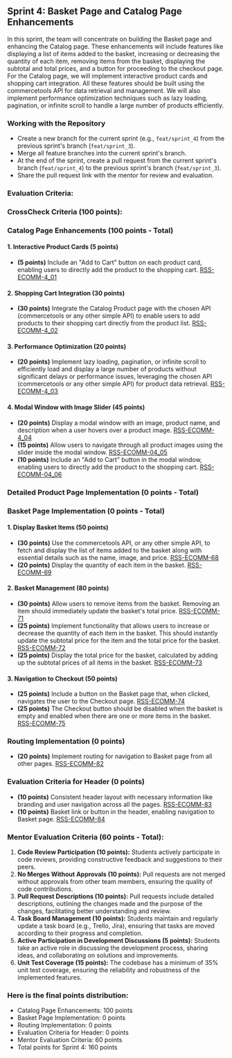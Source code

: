 ## Sprint 4: Basket Page and Catalog Page Enhancements

In this sprint, the team will concentrate on building the Basket page and enhancing the Catalog page. These enhancements will include features like displaying a list of items added to the basket, increasing or decreasing the quantity of each item, removing items from the basket, displaying the subtotal and total prices, and a button for proceeding to the checkout page. For the Catalog page, we will implement interactive product cards and shopping cart integration. All these features should be built using the commercetools API for data retrieval and management. We will also implement performance optimization techniques such as lazy loading, pagination, or infinite scroll to handle a large number of products efficiently.

### Working with the Repository

- Create a new branch for the current sprint (e.g., `feat/sprint_4`) from the previous sprint's branch (`feat/sprint_3`).
- Merge all feature branches into the current sprint's branch.
- At the end of the sprint, create a pull request from the current sprint's branch (`feat/sprint_4`) to the previous sprint's branch (`feat/sprint_3`).
- Share the pull request link with the mentor for review and evaluation.

### Evaluation Criteria:

### CrossCheck Criteria (100 points):

### Catalog Page Enhancements (100 points - Total)

#### 1. Interactive Product Cards (5 points)

- **(5 points)** Include an "Add to Cart" button on each product card, enabling users to directly add the product to the shopping cart. [RSS-ECOMM-4_01](./Sprint4/RSS-ECOMM-4_01.md)

#### 2. Shopping Cart Integration (30 points)

- **(30 points)** Integrate the Catalog Product page with the chosen API (commercetools or any other simple API) to enable users to add products to their shopping cart directly from the product list. [RSS-ECOMM-4_02](./Sprint4/RSS-ECOMM-4_02.md)

#### 3. Performance Optimization (20 points)

- **(20 points)** Implement lazy loading, pagination, or infinite scroll to efficiently load and display a large number of products without significant delays or performance issues, leveraging the chosen API (commercetools or any other simple API) for product data retrieval. [RSS-ECOMM-4_03](./Sprint4/RSS-ECOMM-4_03.md)

#### 4. Modal Window with Image Slider (45 points)

- **(20 points)** Display a modal window with an image, product name, and description when a user hovers over a product image. [RSS-ECOMM-4_04](./Sprint4/RSS-ECOMM-4_04.md)
- **(15 points)** Allow users to navigate through all product images using the slider inside the modal window. [RSS-ECOMM-04_05](./Sprint4/RSS-ECOMM-04_05.md)
- **(10 points)** Include an "Add to Cart" button in the modal window, enabling users to directly add the product to the shopping cart. [RSS-ECOMM-04_06](./Sprint4/RSS-ECOMM-04_06.md)

### Detailed Product Page Implementation (0 points - Total)

<!-- TBD -->

### Basket Page Implementation (0 points - Total)

#### 1. Display Basket Items (50 points)

- **(30 points)** Use the commercetools API, or any other simple API, to fetch and display the list of items added to the basket along with essential details such as the name, image, and price. [RSS-ECOMM-68](./Sprint4/RSS-ECOMM-68.md)
- **(20 points)** Display the quantity of each item in the basket. [RSS-ECOMM-69](./Sprint4/RSS-ECOMM-69.md)

#### 2. Basket Management (80 points)

- **(30 points)** Allow users to remove items from the basket. Removing an item should immediately update the basket's total price. [RSS-ECOMM-71](./Sprint4/RSS-ECOMM-71.md)
- **(25 points)** Implement functionality that allows users to increase or decrease the quantity of each item in the basket. This should instantly update the subtotal price for the item and the total price for the basket. [RSS-ECOMM-72](./Sprint4/RSS-ECOMM-72.md)
- **(25 points)** Display the total price for the basket, calculated by adding up the subtotal prices of all items in the basket. [RSS-ECOMM-73](./Sprint4/RSS-ECOMM-73.md)

#### 3. Navigation to Checkout (50 points)

- **(25 points)** Include a button on the Basket page that, when clicked, navigates the user to the Checkout page. [RSS-ECOMM-74](./Sprint4/RSS-ECOMM-74.md)
- **(25 points)** The Checkout button should be disabled when the basket is empty and enabled when there are one or more items in the basket. [RSS-ECOMM-75](./Sprint4/RSS-ECOMM-75.md)

### Routing Implementation (0 points)

- **(20 points)** Implement routing for navigation to Basket page from all other pages. [RSS-ECOMM-82](./Sprint4/RSS-ECOMM-82.md)

### Evaluation Criteria for Header (0 points)

- **(10 points)** Consistent header layout with necessary information like branding and user navigation across all the pages. [RSS-ECOMM-83](./Sprint4/RSS-ECOMM-83.md)
- **(10 points)** Basket link or button in the header, enabling navigation to Basket page. [RSS-ECOMM-84](./Sprint4/RSS-ECOMM-84.md)

### Mentor Evaluation Criteria (60 points - Total):

1. **Code Review Participation (10 points):** Students actively participate in code reviews, providing constructive feedback and suggestions to their peers.
2. **No Merges Without Approvals (10 points):** Pull requests are not merged without approvals from other team members, ensuring the quality of code contributions.
3. **Pull Request Descriptions (10 points):** Pull requests include detailed descriptions, outlining the changes made and the purpose of the changes, facilitating better understanding and review.
4. **Task Board Management (10 points):** Students maintain and regularly update a task board (e.g., Trello, Jira), ensuring that tasks are moved according to their progress and completion.
5. **Active Participation in Development Discussions (5 points):** Students take an active role in discussing the development process, sharing ideas, and collaborating on solutions and improvements.
6. **Unit Test Coverage (15 points):** The codebase has a minimum of 35% unit test coverage, ensuring the reliability and robustness of the implemented features.

### Here is the final points distribution:

- Catalog Page Enhancements: 100 points
- Basket Page Implementation: 0 points
- Routing Implementation: 0 points
- Evaluation Criteria for Header: 0 points
- Mentor Evaluation Criteria: 60 points
- Total points for Sprint 4: 160 points
